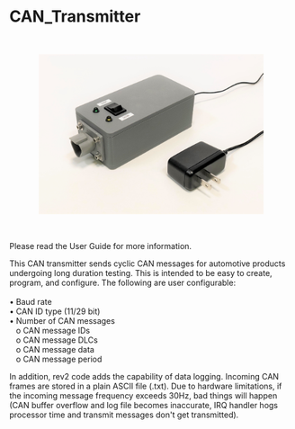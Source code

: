 # CAN_Transmitter

<br>
<p align="center"> 
  <img src="can_transmitter.jpg" width="400">
</p>
<br>

Please read the User Guide for more information.

This CAN transmitter sends cyclic CAN messages for automotive products undergoing long duration testing. This is intended to be easy to create, program, and configure. The following are user configurable:
<br><br>•	Baud rate
<br>•	CAN ID type (11/29 bit)
<br>•	Number of CAN messages
  <br>&nbsp;&nbsp;&nbsp;o	CAN message IDs
  <br>&nbsp;&nbsp;&nbsp;o	CAN message DLCs
  <br>&nbsp;&nbsp;&nbsp;o	CAN message data
  <br>&nbsp;&nbsp;&nbsp;o	CAN message period
  
In addition, rev2 code adds the capability of data logging. Incoming CAN frames are stored in a plain ASCII file (.txt). Due to hardware limitations, if the incoming message frequency exceeds 30Hz, bad things will happen (CAN buffer overflow and log file becomes inaccurate, IRQ handler hogs processor time and transmit messages don't get transmitted).
